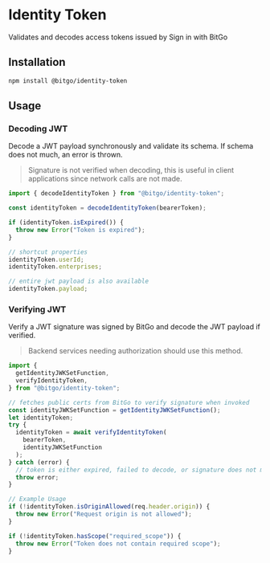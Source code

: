 # Identity Token

Validates and decodes access tokens issued by Sign in with BitGo

## Installation

```bash
npm install @bitgo/identity-token
```

## Usage

### Decoding JWT

Decode a JWT payload synchronously and validate its schema. If schema does not
much, an error is thrown.

> Signature is not verified when decoding, this is useful in client applications since network calls are not made.

```typescript
import { decodeIdentityToken } from "@bitgo/identity-token";

const identityToken = decodeIdentityToken(bearerToken);

if (identityToken.isExpired()) {
  throw new Error("Token is expired");
}

// shortcut properties
identityToken.userId;
identityToken.enterprises;

// entire jwt payload is also available
identityToken.payload;
```

### Verifying JWT

Verify a JWT signature was signed by BitGo and decode the JWT payload if verified.

> Backend services needing authorization should use this method.

```typescript
import {
  getIdentityJWKSetFunction,
  verifyIdentityToken,
} from "@bitgo/identity-token";

// fetches public certs from BitGo to verify signature when invoked
const identityJWKSetFunction = getIdentityJWKSetFunction();
let identityToken;
try {
  identityToken = await verifyIdentityToken(
    bearerToken,
    identityJWKSetFunction
  );
} catch (error) {
  // token is either expired, failed to decode, or signature does not match
  throw error;
}

// Example Usage
if (!identityToken.isOriginAllowed(req.header.origin)) {
  throw new Error("Request origin is not allowed");
}

if (!identityToken.hasScope("required_scope")) {
  throw new Error("Token does not contain required scope");
}
```


